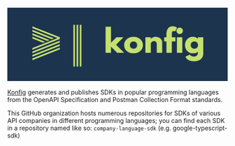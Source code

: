![Logo](/profile/banner.png)

[Konfig](https://konfigthis.com/) generates and publishes SDKs in popular programming languages from the OpenAPI Specification and Postman Collection Format standards.

This GitHub organization hosts numerous repositories for SDKs of various API companies in different programming languages; you can find each SDK in a repository named like so: `company-language-sdk` (e.g. google-typescript-sdk)
